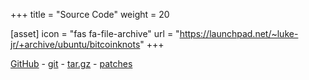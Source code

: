 +++
title = "Source Code"
weight = 20

[asset]
  icon = "fas fa-file-archive"
  url = "https://launchpad.net/~luke-jr/+archive/ubuntu/bitcoinknots"
+++

[GitHub](https://github.com/bitcoinknots/bitcoin/tree/v0.19.0.1.knots20200104) - [git](git://github.com/bitcoinknots/bitcoin.git) - [tar.gz](files/0.19.x/0.19.0.1.knots20200104/bitcoin-0.19.0.1.knots20200104.tar.gz) - [patches](files/0.19.x/0.19.0.1.knots20200104/bitcoin-0.19.0.1.knots20200104.patches.txz)
